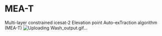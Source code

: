 # MEA-T
Multi-layer constrained icesat-2 Elevation point Auto-exTraction algorithm (MEA-T)
![Uploading Wash_output.gif…]()
